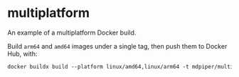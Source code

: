 # multiplatform

An example of a multiplatform Docker build.

Build `arm64` and `amd64` images under a single tag,
then push them to Docker Hub, with:
```dockerfile
docker buildx build --platform linux/amd64,linux/arm64 -t mdpiper/multiplatform:latest --push .
```
